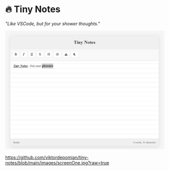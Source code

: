 # 🔥 Tiny Notes  
*"Like VSCode, but for your shower thoughts."*  

![Site in Light Mode](images/screenOne.jpg)




https://github.com/viktordepomian/tiny-notes/blob/main/images/screenOne.jpg?raw=true
